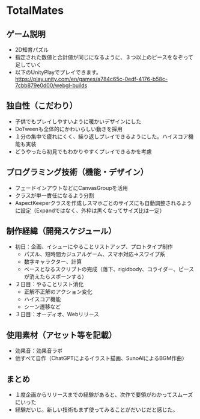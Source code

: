 # TotalMates

## ゲーム説明
- 2D知育パズル
- 指定された数値と合計値が同じになるように、３つ以上のピースをなぞって足していく
- 以下のUnityPlayでプレイできます。
https://play.unity.com/en/games/a784c65c-0edf-4176-b58c-7cbb879e0d00/webgl-builds
## 独自性（こだわり）
- 子供でもプレイしやすいように暖かいデザインにした
- DoTweenも全体的にかわいらしい動きを採用
- １分の集中で疲れにくく、繰り返しプレイできるようにした。ハイスコア機能も実装
- どうやったら初見でもわかりやすくプレイできるかを考慮
 
## プログラミング技術（機能・デザイン）
- フェードインアウトなどにCanvasGroupを活用
- クラスが単一責任になるよう分割
- AspectKeeperクラスを作成しスマホごとのサイズにも自動調整されるように設定（Expandではなく、外枠は黒くなってサイズ比は一定）

## 制作経緯（開発スケジュール）
- 初日：企画、イシューにやることリストアップ、プロトタイプ制作
  - パズル、短時間カジュアルゲーム、スマホ対応→スワイプ系
  - 数字キャラクター、計算
  - ベースとなるスクリプトの完成（落下、rigidbody、コライダー、ピースが消えたらスポーンする）
- ２日目：やることリスト消化
  - 正解不正解のアクション変化
  - ハイスコア機能
  - シーン遷移など
- ３日目：オーディオ、Webリリース

## 使用素材（アセット等を記載）
- 効果音：効果音ラボ
- 他すべて自作（ChatGPTによるイラスト描画、SunoAIによるBGM作曲）
## まとめ
- １度企画からリリースまでの経験があると、次作で要領がわかってスムーズにいった
- 経験だいじ。新しい技術もまず使ってみることがだいじだと感じた。
